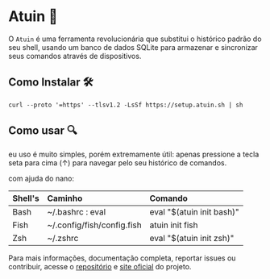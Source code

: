 # Atuin 🐢

O ```Atuin``` é uma ferramenta revolucionária que substitui o histórico padrão do seu shell, usando um banco de dados SQLite para armazenar e sincronizar seus comandos através de dispositivos.

## Como Instalar 🛠

```curl --proto '=https' --tlsv1.2 -LsSf https://setup.atuin.sh | sh```

## Como usar 🔍

eu uso é muito simples, porém extremamente útil: apenas pressione a tecla seta para cima (↑) para navegar pelo seu histórico de comandos.

com ajuda do nano:

|Shell's | Caminho                    | Comando                   |
|:-------|:---------------------------|:--------------------------|  
|Bash    | ~/.bashrc : eval           | eval "$(atuin init bash)" |
|Fish    | ~/.config/fish/config.fish | atuin init fish | source  |
|Zsh     | ~/.zshrc                   | eval "$(atuin init zsh)"  |

Para mais informações, documentação completa, reportar issues ou contribuir, acesse o <a href="https://github.com/atuinsh/atuin">repositório</a> e <a href="https://atuin.sh/">site oficial</a> do projeto.

